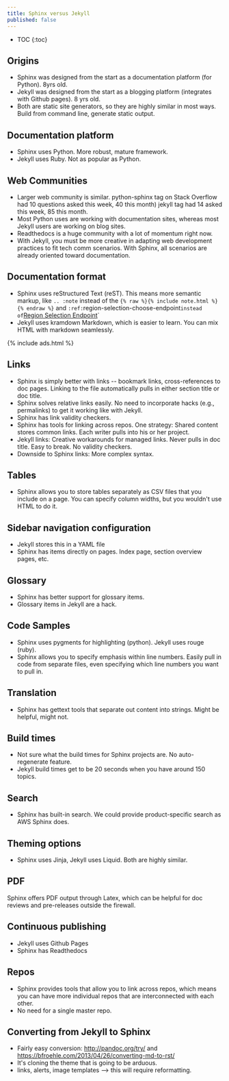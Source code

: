 ```yaml
---
title: Sphinx versus Jekyll
published: false
---
```


* TOC
{:toc}

## Origins

*  Sphinx was designed from the start as a documentation platform (for Python). 8yrs old.
*  Jekyll was designed from the start as a blogging platform (integrates with Github pages).  8 yrs old.
*  Both are static site generators, so they are highly similar in most ways. Build from command line, generate static output.

## Documentation platform

*  Sphinx uses Python. More robust, mature framework.
*  Jekyll uses Ruby. Not as popular as Python.

## Web Communities

*  Larger web community is similar. python-sphinx tag on Stack Overflow had 10 questions asked this week, 40 this month) jekyll tag had 14 asked this week, 85 this month.
*  Most Python uses are working with documentation sites, whereas most Jekyll users are working on blog sites.
*  Readthedocs is a huge community with a lot of momentum right now.
*  With Jekyll, you must be more creative in adapting web development practices to fit tech comm scenarios. With Sphinx, all scenarios are already oriented toward documentation.

## Documentation format

*  Sphinx uses reStructured Text (reST). This means more semantic markup, like `.. :note` instead of the `{% raw %}{% include note.html %}{% endraw %}` and `:ref:`region-selection-choose-endpoint` instead of `[Region Selection Endpoint](region-selection-choose-endpoint)`
*  Jekyll uses kramdown Markdown, which is easier to learn. You can mix HTML with markdown seamlessly.

{% include ads.html %}

## Links

*  Sphinx is simply better with links -- bookmark links, cross-references to doc pages. Linking to the file automatically pulls in either section title or doc title.
*  Sphinx solves relative links easily.  No need to incorporate hacks (e.g., permalinks) to get it working like with Jekyll.
*  Sphinx has link validity checkers.
*  Sphinx has tools for linking across repos. One strategy: Shared content stores common links. Each writer pulls into his or her project.
*  Jekyll links: Creative workarounds for managed links. Never pulls in doc title. Easy to break. No validity checkers.
*  Downside to Sphinx links: More complex syntax.

## Tables

*  Sphinx allows you to store tables separately as CSV files that you include on a page. You can specify column widths, but you wouldn't use HTML to do it.

## Sidebar navigation configuration

*  Jekyll stores this in a YAML file
*  Sphinx has items directly on pages. Index page, section overview pages, etc.

## Glossary

*  Sphinx has better support for glossary items.
*  Glossary items in Jekyll are a hack.

## Code Samples

*  Sphinx uses pygments for highlighting (python). Jekyll uses rouge (ruby).
*  Sphinx allows you to specify emphasis within line numbers. Easily pull in code from separate files, even specifying which line numbers you want to pull in.

## Translation

*  Sphinx has gettext tools that separate out content into strings. Might be helpful, might not.

## Build times

*  Not sure what the build times for Sphinx projects are. No auto-regenerate feature.
*  Jekyll build times get to be 20 seconds when you have around 150 topics.

## Search

*  Sphinx has built-in search. We could provide product-specific search as AWS Sphinx does.

## Theming options

*  Sphinx uses Jinja, Jekyll uses Liquid. Both are highly similar.

## PDF
Sphinx offers PDF output through Latex, which can be helpful for doc reviews and pre-releases outside the firewall.

## Continuous publishing

*  Jekyll uses Github Pages
*  Sphinx has Readthedocs

## Repos

*  Sphinx provides tools that allow you to link across repos, which means you can have more individual repos that are interconnected with each other.
*  No need for a single master repo.


## Converting from Jekyll to Sphinx

*  Fairly easy conversion: http://pandoc.org/try/ and https://bfroehle.com/2013/04/26/converting-md-to-rst/
*  It's cloning the theme that is going to be arduous.
*  links, alerts, image templates --> this will require reformatting.
